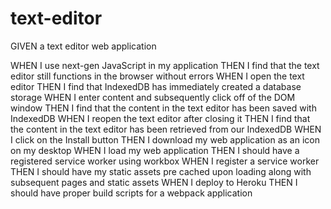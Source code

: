# text-editor
GIVEN a text editor web application
<!-- WHEN I open my application in my editor
THEN I should see a client server folder structure -->
<!-- WHEN I run `npm run start` from the root directory
THEN I find that my application should start up the backend and serve the client -->
<!-- WHEN I run the text editor application from my terminal
THEN I find that my JavaScript files have been bundled using webpack -->
<!-- WHEN I run my webpack plugins
THEN I find that I have a generated HTML file, service worker, and a manifest file -->
WHEN I use next-gen JavaScript in my application
THEN I find that the text editor still functions in the browser without errors
WHEN I open the text editor
THEN I find that IndexedDB has immediately created a database storage
WHEN I enter content and subsequently click off of the DOM window
THEN I find that the content in the text editor has been saved with IndexedDB
WHEN I reopen the text editor after closing it
THEN I find that the content in the text editor has been retrieved from our IndexedDB
WHEN I click on the Install button
THEN I download my web application as an icon on my desktop
WHEN I load my web application
THEN I should have a registered service worker using workbox
WHEN I register a service worker
THEN I should have my static assets pre cached upon loading along with subsequent pages and static assets
WHEN I deploy to Heroku
THEN I should have proper build scripts for a webpack application